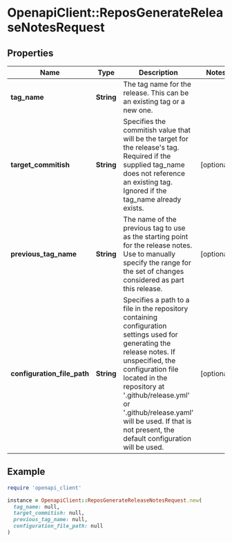 # OpenapiClient::ReposGenerateReleaseNotesRequest

## Properties

| Name | Type | Description | Notes |
| ---- | ---- | ----------- | ----- |
| **tag_name** | **String** | The tag name for the release. This can be an existing tag or a new one. |  |
| **target_commitish** | **String** | Specifies the commitish value that will be the target for the release&#39;s tag. Required if the supplied tag_name does not reference an existing tag. Ignored if the tag_name already exists. | [optional] |
| **previous_tag_name** | **String** | The name of the previous tag to use as the starting point for the release notes. Use to manually specify the range for the set of changes considered as part this release. | [optional] |
| **configuration_file_path** | **String** | Specifies a path to a file in the repository containing configuration settings used for generating the release notes. If unspecified, the configuration file located in the repository at &#39;.github/release.yml&#39; or &#39;.github/release.yaml&#39; will be used. If that is not present, the default configuration will be used. | [optional] |

## Example

```ruby
require 'openapi_client'

instance = OpenapiClient::ReposGenerateReleaseNotesRequest.new(
  tag_name: null,
  target_commitish: null,
  previous_tag_name: null,
  configuration_file_path: null
)
```

